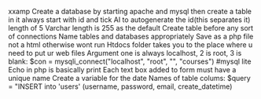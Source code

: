 xxamp
Create a database by starting apache and mysql then create a table in it always start with id and tick AI to autogenerate the id(this separates it) length of 5
Varchar length is 255 as the default
Create table before any sort of connections
Name tables and databases appropriately
Save as a php file not a html otherwise wont run
Htdocs folder takes you to the place where u need to put ur web files
Argument one is always localhost, 2 is root, 3 is blank:
     $con = mysqli_connect("localhost", "root", "", "courses") #mysql lite
Echo in php is basically print
Each text box added to form must have a unique name
Create a variable for the date 
Names of table colums:
     $query = "INSERT into 'users' (username, password, email, create_datetime)
